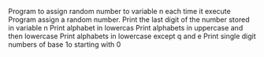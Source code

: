 Program to assign random number to variable n each time it execute
Program assign a random number. Print the last digit of the number stored in variable n
Print alphabet in lowercas
Print alphabets in uppercase and then lowercase
Print alphabets in lowercase except q and e
Print single digit numbers of base 1o starting with 0
